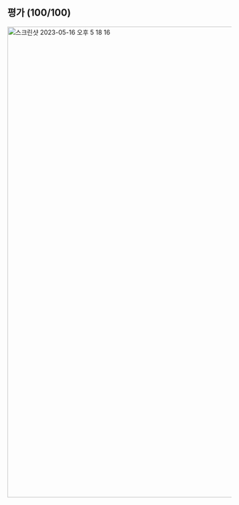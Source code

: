 ## 평가 (100/100)
<img width="1056" alt="스크린샷 2023-05-16 오후 5 18 16" src="https://github.com/Ssuamje/42Seoul/assets/105692206/c284752e-6054-46c4-9587-efbf9be1428e">
